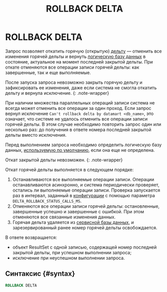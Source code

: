 ﻿---
layout: default
title: ROLLBACK DELTA
nav_order: 29
parent: Запросы SQL+
grand_parent: Справочная информация
has_children: false
has_toc: false
---

# ROLLBACK DELTA

Запрос позволяет откатить горячую (открытую) [дельту](../../../overview/main_concepts/delta/delta.md) — 
отменить все изменения горячей дельты и вернуть [логическую базу данных](../../../overview/main_concepts/logical_db/logical_db.md)
в состояние, актуальное на момент последней закрытой дельты. При откате отменяются все операции записи горячей
дельты: как завершенные, так и еще выполняемые.

После запуска запроса невозможно закрыть горячую дельту и зафиксировать ее изменения, даже если 
система не смогла откатить дельту и вернула исключение.
{: .note-wrapper}

При наличии множества параллельных операций записи система не всегда может отменить все операции за один проход.
Если запрос вернул исключение `Can't rollback delta by datamart <db_name>`, это означает, что системе не удалось 
отменить все операции записи горячей дельты. В этом случае необходимо повторить запрос один или несколько раз: до 
получения в ответе номера последней закрытой дельты вместо исключения.

Перед выполнением запроса необходимо определить логическую базу данных, [используемую по умолчанию](../../../working_with_system/other_features/default_db_set-up/default_db_set-up.md),
если она еще не определена.

Откат закрытой дельты невозможен.
{: .note-wrapper}

Откат горячей дельты выполняется в следующем порядке:
1. Останавливаются все выполняемые операции записи. Операции останавливаются асинхронно, и система периодически 
   проверяет, остались ли выполняемые операции записи. Проверка запускается раз в интервал, заданный 
   в [конфигурации](../../../maintenance/configuration/configuration.md) с помощью параметра
   `DELTA_ROLLBACK_STATUS_CALLS_MS`.
2. Отменяются все операции записи горячей дельты: остановленные, завершенные успешно и завершенные с ошибкой. 
   При этом отменяются все связанные изменения данных.
3. Горячая дельта удаляется из [сервисной базы данных](../../../overview/main_concepts/service_db/service_db.md),
   и зарезервированный ранее номер горячей дельты освобождается.

В ответе возвращается:
*   объект ResultSet c одной записью, содержащей номер последней закрытой дельты, при успешном выполнении 
    запроса;
*   исключение при неуспешном выполнении запроса.

## Синтаксис {#syntax}

```sql
ROLLBACK DELTA
```